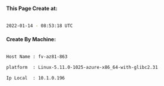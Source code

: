 
   
#### This Page Create at:

```bash

2022-01-14 - 08:53:18 UTC

```

#### Create By Machine:

```bash

Host Name : fv-az81-863

platform  : Linux-5.11.0-1025-azure-x86_64-with-glibc2.31

Ip Local  : 10.1.0.196

```

